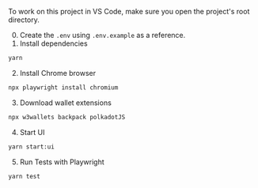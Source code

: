 To work on this project in VS Code, make sure you open the project's root directory.

0. Create the `.env` using `.env.example` as a reference.
1. Install dependencies

```sh
yarn
```

2. Install Chrome browser

```sh
npx playwright install chromium
```

3. Download wallet extensions

```sh
npx w3wallets backpack polkadotJS
```

4. Start UI

```sh
yarn start:ui
```

5. Run Tests with Playwright

```sh
yarn test
```
